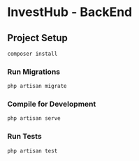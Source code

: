# InvestHub - BackEnd

## Project Setup

```sh
composer install
```

### Run Migrations

```sh
php artisan migrate
```

### Compile for Development

```sh
php artisan serve
```

### Run Tests

```sh
php artisan test
```
